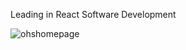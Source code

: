 Leading in React Software Development
<!-- ![dashboard](https://user-images.githubusercontent.com/69499909/90401995-beb0bc00-e0d9-11ea-8fdf-35fcf50502ee.gif) -->
![ohshomepage](https://user-images.githubusercontent.com/82093656/154838784-9fd102c6-0bd3-4702-97e7-646b2629411a.PNG)
<!-- # 🚀Leading in React Software Development -->
